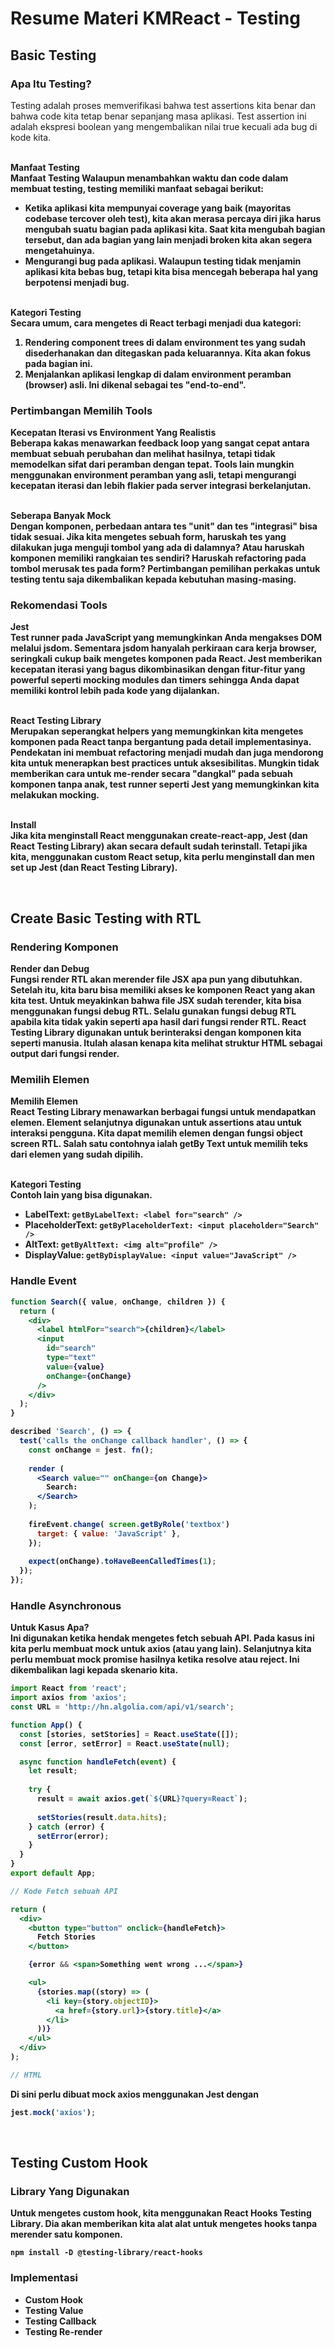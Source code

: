 # Resume Materi KMReact - Testing
## Basic Testing
### Apa Itu Testing?
Testing adalah proses memverifikasi bahwa test assertions kita benar dan bahwa code kita tetap benar sepanjang masa aplikasi. Test assertion ini adalah ekspresi boolean yang mengembalikan nilai true kecuali ada bug di kode kita.

<br> <b> Manfaat Testing <b>
<br> Manfaat Testing Walaupun menambahkan waktu dan code dalam membuat testing, testing memiliki manfaat sebagai berikut:
- Ketika aplikasi kita mempunyai coverage yang baik (mayoritas codebase tercover oleh test), kita akan merasa percaya diri jika harus mengubah suatu bagian pada aplikasi kita. Saat kita mengubah bagian tersebut, dan ada bagian yang lain menjadi broken kita akan segera mengetahuinya.
- Mengurangi bug pada aplikasi. Walaupun testing tidak menjamin aplikasi kita bebas bug, tetapi kita bisa mencegah beberapa hal yang berpotensi menjadi bug.

<br> <b> Kategori Testing <b>
<br> Secara umum, cara mengetes di React terbagi menjadi dua kategori:
1. Rendering component trees di dalam environment tes yang sudah disederhanakan dan ditegaskan pada keluarannya. Kita akan fokus pada bagian ini.
2. Menjalankan aplikasi lengkap di dalam environment peramban (browser) asli. Ini dikenal sebagai tes "end-to-end".

### Pertimbangan Memilih Tools
<b> Kecepatan Iterasi vs Environment Yang Realistis <b>
<br> Beberapa kakas menawarkan feedback loop yang sangat cepat antara membuat sebuah perubahan dan melihat hasilnya, tetapi tidak memodelkan sifat dari peramban dengan tepat. Tools lain mungkin menggunakan environment peramban yang asli, tetapi mengurangi kecepatan iterasi dan lebih flakier pada server integrasi berkelanjutan.

<br> <b> Seberapa Banyak Mock <b>
<br> Dengan komponen, perbedaan antara tes "unit" dan tes "integrasi" bisa tidak sesuai. Jika kita mengetes sebuah form, haruskah tes yang dilakukan juga menguji tombol yang ada di dalamnya? Atau haruskah komponen memiliki rangkaian tes sendiri? Haruskah refactoring pada tombol merusak tes pada form? Pertimbangan pemilihan perkakas untuk testing tentu saja dikembalikan kepada kebutuhan masing-masing.

### Rekomendasi Tools
<b> Jest <b>
<br> Test runner pada JavaScript yang memungkinkan Anda mengakses DOM melalui jsdom. Sementara jsdom hanyalah perkiraan cara kerja browser, seringkali cukup baik mengetes komponen pada React. Jest memberikan kecepatan iterasi yang bagus dikombinasikan dengan fitur-fitur yang powerful seperti mocking modules dan timers sehingga Anda dapat memiliki kontrol lebih pada kode yang dijalankan.

<br> <b> React Testing Library <b>
<br> Merupakan seperangkat helpers yang memungkinkan kita mengetes komponen pada React tanpa bergantung pada detail implementasinya. Pendekatan ini membuat refactoring menjadi mudah dan juga mendorong kita untuk menerapkan best practices untuk aksesibilitas. Mungkin tidak memberikan cara untuk me-render secara "dangkal" pada sebuah komponen tanpa anak, test runner seperti Jest yang memungkinkan kita melakukan mocking.

<br> <b> Install <b>
<br> Jika kita menginstall React menggunakan create-react-app, Jest (dan React Testing Library) akan secara default sudah terinstall. Tetapi jika kita, menggunakan custom React setup, kita perlu menginstall dan men set up Jest (dan React Testing Library).

<br>

## Create Basic Testing with RTL
### Rendering Komponen
<b> Render dan Debug <b>
<br> Fungsi render RTL akan merender file JSX apa pun yang dibutuhkan. Setelah itu, kita baru bisa memiliki akses ke komponen React yang akan kita test. Untuk meyakinkan bahwa file JSX sudah terender, kita bisa menggunakan fungsi debug RTL. Selalu gunakan fungsi debug RTL apabila kita tidak yakin seperti apa hasil dari fungsi render RTL. React Testing Library digunakan untuk berinteraksi dengan komponen kita seperti manusia. Itulah alasan kenapa kita melihat struktur HTML sebagai output dari fungsi render.

### Memilih Elemen
<b> Memilih Elemen <b>
<br> React Testing Library menawarkan berbagai fungsi untuk mendapatkan elemen. Element selanjutnya digunakan untuk assertions atau untuk interaksi pengguna. Kita dapat memilih elemen dengan fungsi object screen RTL. Salah satu contohnya ialah getBy Text untuk memilih teks dari elemen yang sudah dipilih.

<br> <b> Kategori Testing <b>
<br> Contoh lain yang bisa digunakan.
- LabelText: `getByLabelText: <label for="search" />`
- PlaceholderText: `getByPlaceholderText: <input placeholder="Search" />`
- AltText: `getByAltText: <img alt="profile" />`
- DisplayValue: `getByDisplayValue: <input value="JavaScript" />`

### Handle Event
```jsx
function Search({ value, onChange, children }) {
  return (
    <div>
      <label htmlFor="search">{children}</label>
      <input
        id="search"
        type="text"
        value={value}
        onChange={onChange}
      />
    </div>
  );
}
```

```jsx
described 'Search', () => {
  test('calls the onChange callback handler', () => {
    const onChange = jest. fn();
    
    render (
      <Search value="" onChange={on Change}>
        Search:
      </Search>
    );
    
    fireEvent.change( screen.getByRole('textbox')
      target: { value: 'JavaScript' },
    });
    
    expect(onChange).toHaveBeenCalledTimes(1);
  });
});
```

### Handle Asynchronous
<b> Untuk Kasus Apa? <b>
<br> Ini digunakan ketika hendak mengetes fetch sebuah API. Pada kasus ini kita perlu membuat mock untuk axios (atau yang lain). Selanjutnya kita perlu membuat mock promise hasilnya ketika resolve atau reject. Ini dikembalikan lagi kepada skenario kita.

```jsx
import React from 'react';
import axios from 'axios';
const URL = 'http://hn.algolia.com/api/v1/search';

function App() {
  const [stories, setStories] = React.useState([]);
  const [error, setError] = React.useState(null);

  async function handleFetch(event) {
    let result;
    
    try {
      result = await axios.get(`${URL}?query=React`);
      
      setStories(result.data.hits);    
    } catch (error) {
      setError(error);
    }
  }
}
export default App;

// Kode Fetch sebuah API
```

```jsx
return (
  <div>
    <button type="button" onclick={handleFetch}>
      Fetch Stories
    </button>

    {error && <span>Something went wrong ...</span>}

    <ul>
      {stories.map((story) => (
        <li key={story.objectID}>
          <a href={story.url}>{story.title}</a>
        </li>
      ))}
    </ul>
  </div>
);

// HTML
```

Di sini perlu dibuat mock axios menggunakan Jest dengan
```jsx
jest.mock('axios');
```

<br>

## Testing Custom Hook
### Library Yang Digunakan
Untuk mengetes custom hook, kita menggunakan React Hooks Testing Library. Dia akan memberikan kita alat alat untuk mengetes hooks tanpa merender satu komponen.
```
npm install -D @testing-library/react-hooks
```

### Implementasi
- Custom Hook
- Testing Value
- Testing Callback
- Testing Re-render
